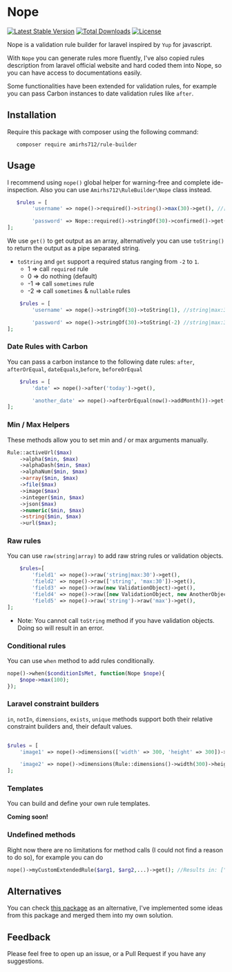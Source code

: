 # Nope

[![Latest Stable Version](https://poser.pugx.org/amirhs712/rule-builder/v)](https://packagist.org/packages/amirhs712/rule-builder) [![Total Downloads](https://poser.pugx.org/amirhs712/rule-builder/downloads)](https://packagist.org/packages/amirhs712/rule-builder) [![License](https://poser.pugx.org/amirhs712/rule-builder/license)](https://packagist.org/packages/amirhs712/rule-builder)

Nope is a validation rule builder for laravel inspired by `Yup` for javascript.

With `Nope` you can generate rules more fluently, I've also copied rules description from laravel official website and hard coded them into Nope,
so you can have access to documentations easily.

Some functionalities have been extended for validation rules, for example you can pass Carbon instances to date validation rules like `after`.

## Installation
Require this package with composer using the following command:

```
   composer require amirhs712/rule-builder
```

## Usage

I recommend using `nope()` global helper for warning-free and complete ide-inspection.
Also you can use `Amirhs712\RuleBuilder\Nope` class instead.

```php
   $rules = [
        'username' => nope()->required()->string()->max(30)->get(), //[required,string,max:30]

        'password' => Nope::required()->stringOf(30)->confirmed()->get() //[required,string,confirmed,max:30]
];
```

We use `get()` to get output as an array, alternatively you can use `toString()`
to return the output as a pipe separated string.

* `toString` and `get` support a required status ranging from `-2` to `1`. 
    * 1 => call `required` rule 
    * 0 => do nothing (default) 
    * -1 => call `sometimes` rule 
    * -2 => call `sometimes` & `nullable` rules

```php
    $rules = [
        'username' => nope()->stringOf(30)->toString(1), //string|max:30|required

        'password' => nope()->stringOf(30)->toString(-2) //string|max:30|sometimes|nullable
];
```

### Date Rules with Carbon

You can pass a carbon instance to the following date rules: `after`, `afterOrEqual`, `dateEquals`,`before`, `beforeOrEqual`

```php
    $rules = [
        'date' => nope()->after('today')->get(),

        'another_date' => nope()->afterOrEqual(now()->addMonth())->get(),
];
```

### Min / Max Helpers

These methods allow you to set min and / or max arguments manually.

```php
Rule::activeUrl($max)
    ->alpha($min, $max)
    ->alphaDash($min, $max)
    ->alphaNum($min, $max)
    ->array($min, $max)
    ->file($max)
    ->image($max)
    ->integer($min, $max)
    ->json($max)
    ->numeric($min, $max)
    ->string($min, $max)
    ->url($max);
```

### Raw rules

You can use `raw(string|array)` to add raw string rules or validation objects.

```php
    $rules=[
        'field1' => nope()->raw('string|max:30')->get(),
        'field2' => nope()->raw(['string', 'max:30'])->get(),
        'field3' => nope()->raw(new ValidationObject)->get(),
        'field4' => nope()->raw([new ValidationObject, new AnotherObject])->get(),
        'field5' => nope()->raw('string')->raw('max')->get(),
];
```

* Note: You cannot call `toString` method if you have validation objects. Doing so will result in an error.

### Conditional rules
You can use `when` method to add rules conditionally.

```php
nope()->when($conditionIsMet, function(Nope $nope){
    $nope->max(100); 
});
```

### Laravel constraint builders
`in`, `notIn`, `dimensions`, `exists`, `unique` methods support both their relative constraint builders and,
their default values.

```php
    
$rules = [
    'image1' => nope()->dimensions(['width' => 300, 'height' => 300])->get(),

    'image2' => nope()->dimensions(Rule::dimensions()->width(300)->height(300))->get(),
];
```
### Templates
You can build and define your own rule templates.

__Coming soon!__
### Undefined methods

Right now there are no limitations for method calls (I could not find a reason to do so), for example you can do 
```php
nope()->myCustomExtendedRule($arg1, $arg2,...)->get(); //Results in: ["my_custom_extended_rule:$arg1, $arg2,..."]
```

## Alternatives
You can check [this package](https://github.com/timacdonald/rule-builder) as an alternative, I've implemented some ideas from this package
and merged them into my own solution.

## Feedback

Please feel free to open up an issue, or a Pull Request if you have any suggestions.  

